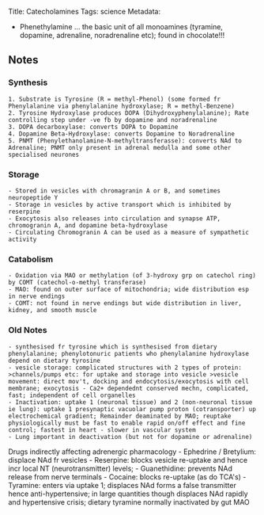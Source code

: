 Title: Catecholamines
Tags: science
Metadata: 

- Phenethylamine … the basic unit of all monoamines (tyramine, dopamine, adrenaline, noradrenaline etc); found in chocolate!!!


## Notes

### Synthesis
	1. Substrate is Tyrosine (R = methyl-Phenol) (some formed fr Phenylalanine via phenylalanine hydroxylase; R = methyl-Benzene)
	2. Tyrosine Hydroxylase produces DOPA (Dihydroxyphenylalanine); Rate controlling step under -ve fb by dopamine and noradrenaline
	3. DOPA decarboxylase: converts DOPA to Dopamine
	4. Dopamine Beta-Hydroxylase: converts Dopamine to Noradrenaline
	5. PNMT (Phenylethanolamine-N-methyltransferasse): converts NAd to Adrenaline; PNMT only present in adrenal medulla and some other specialised neurones
### Storage
	- Stored in vesicles with chromagranin A or B, and sometimes neuropeptide Y
	- Storage in vesicles by active transport which is inhibited by reserpine
	- Exocytosis also releases into circulation and synapse ATP, chromogranin A, and dopamine beta-hydroxylase
	- Circulating Chromogranin A can be used as a measure of sympathetic activity
### Catabolism
	- Oxidation via MAO or methylation (of 3-hydroxy grp on catechol ring) by COMT (catechol-o-methyl transferase)
	- MAO: found on outer surface of mitochondria; wide distribution esp in nerve endings
	- COMT: not found in nerve endings but wide distribution in liver, kidney, and smooth muscle

### Old Notes
	- synthesised fr tyrosine which is synthesised from dietary phenylalanine; phenylotonuric patients who phenylalanine hydroxylase depend on dietary tyrosine 
	- vesicle storage: complicated structures with 2 types of protein: >channels/pumps etc: for uptake and storage into vesicle >vesicle movement: direct mov't, docking and endocytosis/exocytosis with cell membrane; exocytosis - Ca2+ dependednt conserved mechn, complicated, fast; independent of cell organelles
	- Inactivation: uptake 1 (neuronal tissue) and 2 (non-neuronal tissue ie lung): uptake 1 presynaptic vacuolar pump proton (cotransporter) up electrochemical gradient; Remainder deaminated by MAO; reuptake physiologically must be fast to enable rapid on/off effect and fine control; fastest in heart - slower in vascular system 
	- Lung important in deactivation (but not for dopamine or adrenaline)

Drugs indirectly affecting adrenergic pharmacology
	- Ephedrine / Bretylium: displace NAd fr vesicles
	- Reserpine: blocks vesicle re-uptake and hence incr local NT (neurotransmitter) levels; 
	- Guanethidine: prevents NAd release from nerve terminals
	- Cocaine: blocks re-uptake (as do TCA's)
	- Tyramine: enters via uptake 1; displaces NAd forms a false transmitter hence anti-hypertensive; in large quantities though displaces NAd rapidly and hypertensive crisis; dietary tyramine normally inactivated by gut MAO
	

